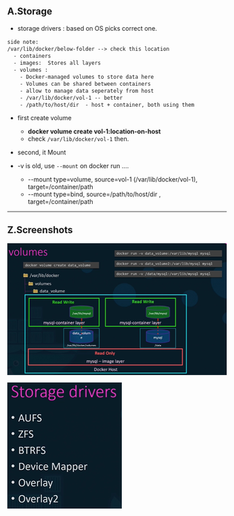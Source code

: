 ## A.Storage
- storage drivers : based on OS picks correct one.

```
side note: 
/var/lib/docker/below-folder --> check this location
  - containers
  - images:  Stores all layers
  - volumes : 
    - Docker-managed volumes to store data here
    - Volumes can be shared between containers
    - allow to manage data seperately from host 
    - /var/lib/docker/vol-1 -- better
    - /path/to/host/dir  - host + container, both using them
```
  
- first create volume 
  - **docker volume create vol-1:location-on-host**
  - check `/var/lib/docker/vol-1` then.

- second, it Mount
- -v is old, use `--mount` on docker run ....
  - --mount type=volume, source=vol-1 (/var/lib/docker/vol-1),           target=/container/path
  - --mount type=bind,   source=/path/to/host/dir , target=/container/path
  
---
## Z.Screenshots
![img_6.png](img/crash-course/img_6.png)

![img_7.png](img/crash-course/img_7.png)